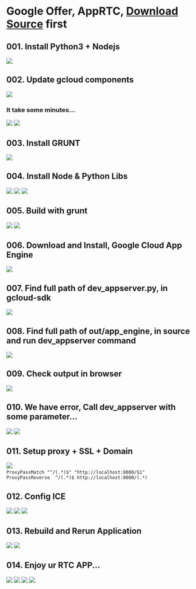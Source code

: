 <h1>Google Offer, AppRTC, <a href="https://github.com/webrtc/apprtc">Download Source</a> first</h1>
<p>
<h2>001. Install Python3 + Nodejs</h2>  
<img src="https://github.com/dewebdes/fereng/blob/master/multimedia/live/001.PNG">
</p>
<p>
<h2>002. Update gcloud components</h2>  
<img src="https://github.com/dewebdes/fereng/blob/master/multimedia/live/002.PNG">
<h3>It take some minutes...</h3>
<img src="https://github.com/dewebdes/fereng/blob/master/multimedia/live/002b.PNG">
<img src="https://github.com/dewebdes/fereng/blob/master/multimedia/live/002c.PNG">
</p>
<p>
<h2>003. Install GRUNT</h2>  
<img src="https://github.com/dewebdes/fereng/blob/master/multimedia/live/003.PNG">
</p>

<p>
<h2>004. Install Node & Python Libs</h2>  
<img src="https://github.com/dewebdes/fereng/blob/master/multimedia/live/004.PNG">
<img src="https://github.com/dewebdes/fereng/blob/master/multimedia/live/005.PNG">
<img src="https://github.com/dewebdes/fereng/blob/master/multimedia/live/006.PNG">
</p>

<p>
<h2>005. Build with grunt</h2>  
<img src="https://github.com/dewebdes/fereng/blob/master/multimedia/live/007.PNG">
<img src="https://github.com/dewebdes/fereng/blob/master/multimedia/live/007b.PNG">
</p>

<p>
<h2>006. Download and Install, Google Cloud App Engine</h2>  
<img src="https://github.com/dewebdes/fereng/blob/master/multimedia/live/008.PNG">
</p>

<p>
<h2>007. Find full path of dev_appserver.py, in gcloud-sdk</h2>  
<img src="https://github.com/dewebdes/fereng/blob/master/multimedia/live/010.PNG">
</p>

<p>
<h2>008. Find full path of out/app_engine, in source and run dev_appserver command</h2>  
<img src="https://github.com/dewebdes/fereng/blob/master/multimedia/live/011.PNG">
</p>

<p>
<h2>009. Check output in browser</h2>  
<img src="https://github.com/dewebdes/fereng/blob/master/multimedia/live/012.PNG">
</p>

<p>
<h2>010. We have error, Call dev_appserver with some parameter...</h2>  
<img src="https://github.com/dewebdes/fereng/blob/master/multimedia/live/013.PNG">
<img src="https://github.com/dewebdes/fereng/blob/master/multimedia/live/015.PNG">
</p>

<p>
<h2>011. Setup proxy + SSL + Domain</h2>  
<img src="https://github.com/dewebdes/fereng/blob/master/multimedia/live/016.PNG">
<code>
ProxyPassMatch "^/(.*)$" "http://localhost:8080/$1"
ProxyPassReverse  ^/(.*)$ http://localhost:8080/(.*)
</code>
</p>

<p>
<h2>012. Config ICE</h2>  
<img src="https://github.com/dewebdes/fereng/blob/master/multimedia/live/018.PNG">
<img src="https://github.com/dewebdes/fereng/blob/master/multimedia/live/018b.PNG">
<img src="https://github.com/dewebdes/fereng/blob/master/multimedia/live/018c.PNG">
</p>

<p>
<h2>013. Rebuild and Rerun Application</h2>  
<img src="https://github.com/dewebdes/fereng/blob/master/multimedia/live/019.PNG">
<img src="https://github.com/dewebdes/fereng/blob/master/multimedia/live/020.PNG">
</p>

<p>
<h2>014. Enjoy ur RTC APP...</h2>  
<img src="https://github.com/dewebdes/fereng/blob/master/multimedia/live/021.PNG">
<img src="https://github.com/dewebdes/fereng/blob/master/multimedia/live/022.PNG">
<img src="https://github.com/dewebdes/fereng/blob/master/multimedia/live/023.PNG">
<img src="https://github.com/dewebdes/fereng/blob/master/multimedia/live/024.PNG">
</p>
